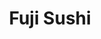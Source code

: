 ---
layout: place
title: "Fuji Sushi"
permalink: /pennsylvania/bloomsburg/fuji-sushi.html
stateAbbr: PA
stateName: Pennsylvania
cityName: Bloomsburg
seo:
  name: "Fuji Sushi"
  type: Restaurant
  links: https://www.fujibloomsburg.com/8xsfl32e/restaurant/order-online
description: "Fuji Sushi serves delicious sushi in Bloomsburg, Pennsylvania. Try fresh Japanese dishes for a great dining experience. "
place_id: ChIJvbl9joWHxYkRVizj9Qp9AUE
photos:
  - name: >-
      places/ChIJvbl9joWHxYkRVizj9Qp9AUE/photos/AeeoHcJHKePeHILK4a3JG2UPFQMqcGCxiGT1613uXtMEbGAzOKDP6Ene2HzIx-DuZ_vNHDS8qJ88Q0gzWsGwPtPH-p31PreINVgSjoFJf7-I7uDj_djnVX5y5W12TNEeFpK5lNiy2NTkVI_A8_-RDS3Evra0FySJb-mGtZ-5XPVzstQcwoWBWx7jr19jUR7qNFH1_8Ua-lDoY8udUJVAuvLiJQ-7b4ICGyFyEx-flTJGUoT1Nogsxlyn3ov88gzFN7ru8eQ4KWReFtEGYd8f1TOjlINeCxvYhDnIC9HXIULK17IM7w
    widthPx: 1276
    heightPx: 1702
    authorAttributions:
      - displayName: Fuji Sushi
        uri: https://maps.google.com/maps/contrib/111402128677150224615
        photoUri: >-
          https://lh3.googleusercontent.com/a/ACg8ocJPXGPETWtMgWb-Y3kZdQZG9XguANiUBuGQzEDLtaBjx2xMAw=s100-p-k-no-mo
    flagContentUri: >-
      https://www.google.com/local/imagery/report/?cb_client=maps_api_places.places_api&image_key=!1e10!2sAF1QipPggRgZ-AMU80iHNRPJIdPiBKWQa_uH1AEf4sJ3&hl=en-US
    googleMapsUri: >-
      https://www.google.com/maps/place//data=!3m4!1e2!3m2!1sAF1QipPggRgZ-AMU80iHNRPJIdPiBKWQa_uH1AEf4sJ3!2e10!4m2!3m1!1s0x89c587858e7db9bd:0x41017d0af5e32c56
  - name: >-
      places/ChIJvbl9joWHxYkRVizj9Qp9AUE/photos/AeeoHcL5F9Z4lLAR4v9v6qtE8ZCdljP6dSV3GSoDoLZLUYG292m60viyTxH8zDrOR7mFA8sHFMAkq_CWg_2oLU-cJueEP86xDw8DS1tvxPEgphZMNr8FgL31VgrWnP6wscO6KsP3ZbKSjgNAlsyDCdmYdc8_jqLJf_FK8lOqoHnjmmzuC4QSOxcq3WtCKOsi0AW_rsb34lgM7ufui4T3LGy5I5sM_ELQQxmrOtShyUXjA4u1l6q6bWlLCePqTHvK98nu1rCW3LgIsq_u2zJHl5JOhu0C2OIOLOC1stdu8mu3OZLzrg
    widthPx: 600
    heightPx: 400
    authorAttributions:
      - displayName: Fuji Sushi
        uri: https://maps.google.com/maps/contrib/111402128677150224615
        photoUri: >-
          https://lh3.googleusercontent.com/a/ACg8ocJPXGPETWtMgWb-Y3kZdQZG9XguANiUBuGQzEDLtaBjx2xMAw=s100-p-k-no-mo
    flagContentUri: >-
      https://www.google.com/local/imagery/report/?cb_client=maps_api_places.places_api&image_key=!1e10!2sAF1QipNK8TLaqooyyuWwJ8hl1gzzslplVZSJM-fp_rAr&hl=en-US
    googleMapsUri: >-
      https://www.google.com/maps/place//data=!3m4!1e2!3m2!1sAF1QipNK8TLaqooyyuWwJ8hl1gzzslplVZSJM-fp_rAr!2e10!4m2!3m1!1s0x89c587858e7db9bd:0x41017d0af5e32c56
  - name: >-
      places/ChIJvbl9joWHxYkRVizj9Qp9AUE/photos/AeeoHcLd9kPiJFDpWMSewJTVt3lGAhqaHl1sJGMLqDpelwc2vkmHWQyL5unculazmp6l5d96cdtpTAw-klpDaCcyclsKPBg2SXEyw4Gqne5T-zpuQR4hc4OTOSiOcBKYxHo05tR1GFFk0xWzcygaEU3bMhiVz5qxtMeWfE1uVWRl_b9xZWoH4BGMEhN53Pn0MYsl3Cd0-y0K79_qgB5F_Dh5gnLn5sPXEo5Ndtjrl9CnF-hCf3sRiBUDfnOC1jsR6pggWE4gb2mptO1_SrsQJVqroeZ-Dcm5VHQcuZhx8RQtJ6fPBQ
    widthPx: 1276
    heightPx: 1702
    authorAttributions:
      - displayName: Fuji Sushi
        uri: https://maps.google.com/maps/contrib/111402128677150224615
        photoUri: >-
          https://lh3.googleusercontent.com/a/ACg8ocJPXGPETWtMgWb-Y3kZdQZG9XguANiUBuGQzEDLtaBjx2xMAw=s100-p-k-no-mo
    flagContentUri: >-
      https://www.google.com/local/imagery/report/?cb_client=maps_api_places.places_api&image_key=!1e10!2sAF1QipMEHPNgZIOjBTg1Goi2gyeM873-2uFEESHShvTo&hl=en-US
    googleMapsUri: >-
      https://www.google.com/maps/place//data=!3m4!1e2!3m2!1sAF1QipMEHPNgZIOjBTg1Goi2gyeM873-2uFEESHShvTo!2e10!4m2!3m1!1s0x89c587858e7db9bd:0x41017d0af5e32c56
  - name: >-
      places/ChIJvbl9joWHxYkRVizj9Qp9AUE/photos/AeeoHcJmjJrzToTDVwJ1mOOcTY6WvxsqeeVJjqkzulQfbxo_bzLkHCc1C-kQ1yLEMGlIxgXGhPB3Wgsjb7jPVJ9vfbfYRBKnWTo4QgFB_v6VHq-AeORlmTRJHAot069AVsV3qsELm0r16Oho5D7RWViteHtsTA-44X8vF28UqPvTukRdaTEyJDh5kNXNszDeHFOyui1bRQLQ72jVsFGK3SnUReVavnoI9kjlrsZMLaZZK2SXAE0Wqoe0O7tAI5o53WzBsghYLA97uORxQhOSB16zhoX_TPH76A9NqiosxI7YYh4bgiEDZdkFqrATIByADJlYCO5T2BBX4zG_P7Tg19kWF29qp-vuT_VAHYx0X49dZAicY0R4U4QqW5r7gctBmhD7LFPr6-t5hnlZPzobf4Non9NWhp93-ROhKLUtNhbwcuL5fs0
    widthPx: 1744
    heightPx: 932
    authorAttributions:
      - displayName: Mr. Covert
        uri: https://maps.google.com/maps/contrib/108177670571924956526
        photoUri: >-
          https://lh3.googleusercontent.com/a-/ALV-UjWvvre4qXESRMKP-uyuGYZxaUshJJvlsYSlMp3vWKXXDPhBFOFc=s100-p-k-no-mo
    flagContentUri: >-
      https://www.google.com/local/imagery/report/?cb_client=maps_api_places.places_api&image_key=!1e10!2sCIHM0ogKEICAgIDvy_zAlwE&hl=en-US
    googleMapsUri: >-
      https://www.google.com/maps/place//data=!3m4!1e2!3m2!1sCIHM0ogKEICAgIDvy_zAlwE!2e10!4m2!3m1!1s0x89c587858e7db9bd:0x41017d0af5e32c56
  - name: >-
      places/ChIJvbl9joWHxYkRVizj9Qp9AUE/photos/AeeoHcKo8M9oWneCzSycTVLXeo-_QFBf6PvyWRixrJj9tCZaZ5nQKSMZhMHvpAMx60xknGcBwpGNgX-Px9tUI_UP83keMFJz-fVNftRbu2UbkWbnSs87SuBhhp7fiamnYBmuAeCKbcnlqRWUYS__TY1MV0z7wRZfDUdvBZRbLvaDpwFtsxWnRPxOG_MkkA-1MSyaEbK5EIlF6_KO0qOq2U8q8ueY9_wpGyq0vRr8qSunHjUIXk-4jqabzIPh1wtJ-GuXqHGDHxlQptiwZxy55j70dknDdnX5w5F__TKXH5jjPHx1IA
    widthPx: 1194
    heightPx: 672
    authorAttributions:
      - displayName: Fuji Sushi
        uri: https://maps.google.com/maps/contrib/111402128677150224615
        photoUri: >-
          https://lh3.googleusercontent.com/a/ACg8ocJPXGPETWtMgWb-Y3kZdQZG9XguANiUBuGQzEDLtaBjx2xMAw=s100-p-k-no-mo
    flagContentUri: >-
      https://www.google.com/local/imagery/report/?cb_client=maps_api_places.places_api&image_key=!1e10!2sAF1QipNTPPGcyMPemvcbBoH397I9aV8DIPmOdHpjrV16&hl=en-US
    googleMapsUri: >-
      https://www.google.com/maps/place//data=!3m4!1e2!3m2!1sAF1QipNTPPGcyMPemvcbBoH397I9aV8DIPmOdHpjrV16!2e10!4m2!3m1!1s0x89c587858e7db9bd:0x41017d0af5e32c56
  - name: >-
      places/ChIJvbl9joWHxYkRVizj9Qp9AUE/photos/AeeoHcKfx1D7hSL7pZ9mhMZvUrjbnB_g_AcB_sQNyXhipVSMhdADZ7Wy-trwukmUWxF2KPMBlaSh4C_6LIt4GOhctK4uonh03IFAfZTB3Pz5Q2G4w57nN07_Dxtpy2CwpFyiYqDWZy28hLkj1z-EVwfWn6gNRRHA1nq5Bm9Dj4ldgAw5ei4VrmhNWjoAMee6GRraXkM7OGmscmwn8KPWDUXqUWPxmBHyLS2Qkyt1b37EKH7xx_cj9FTf3BlRG04XZwpVr7oDT0RwqUJFPCs7_OOvRCsKMNZxpDOvC69Wb1t1vQKxXVDP2isUXFGH8qnx9pET6_9Nw9alMbhU-xmKJaJ1Vksyo26PyDMQ2etRplZPq1-TdJveK01uBLQDyz2EqbnFztutlQDLpezE53gL2Wtc8tzI_TqOGMFoLHTiMoC5o3m3Iv_23i_D34AqUDf-hysk
    widthPx: 2252
    heightPx: 4000
    authorAttributions:
      - displayName: Mr. Covert
        uri: https://maps.google.com/maps/contrib/108177670571924956526
        photoUri: >-
          https://lh3.googleusercontent.com/a-/ALV-UjWvvre4qXESRMKP-uyuGYZxaUshJJvlsYSlMp3vWKXXDPhBFOFc=s100-p-k-no-mo
    flagContentUri: >-
      https://www.google.com/local/imagery/report/?cb_client=maps_api_places.places_api&image_key=!1e10!2sCIABIhADyddmNx16bWeotIsADsat&hl=en-US
    googleMapsUri: >-
      https://www.google.com/maps/place//data=!3m4!1e2!3m2!1sCIABIhADyddmNx16bWeotIsADsat!2e10!4m2!3m1!1s0x89c587858e7db9bd:0x41017d0af5e32c56
  - name: >-
      places/ChIJvbl9joWHxYkRVizj9Qp9AUE/photos/AeeoHcLe1Dvb9KeKmhwm7PSBFZdHHjzQF8UZZeXh6E77NzyrK7w7TPSTZU2jm4oWNigPSns7F5BOaZ8MDDPhaKCI0SbNcipUy1jJ4N2Li3hegOiRiBtdSA4S-VoBU37Fdv_i7OV5yXCX6R-mY-hu4GzQaqjfYHgzgjqRGosscW_2bEkFyyetR4sEdjUUhA6BZXd1Ab2dRwUMdlIkl-Yg1bZzp0Va_vAiHWJ99GPszAPIzhAvibo5LJRffUC5ygyJTK4neNL6vbFKvePCDq9XoBMdlRidERELM6EP9hbtWZXosqDtJrDNwLHgNN4tC-4Bf1COXMJiwH611sgbiQAlWmoQN5P-YPQbGNm1LoW_5uy_17DT9DhkFU5x7bjI5it6DbSndgfHBIzi3-SO_t2ImPxD62JD3f4_d61Et8WjouYSxyO6zg7Q
    widthPx: 3000
    heightPx: 4000
    authorAttributions:
      - displayName: Hannah Gorman
        uri: https://maps.google.com/maps/contrib/115942127252545990060
        photoUri: >-
          https://lh3.googleusercontent.com/a/ACg8ocLU_GO8NKhrexE9Nd8O8UTH0OoQNV4iSRmjPpvrpxeNAEvH2A=s100-p-k-no-mo
    flagContentUri: >-
      https://www.google.com/local/imagery/report/?cb_client=maps_api_places.places_api&image_key=!1e10!2sCIHM0ogKEICAgICTr4LC9AE&hl=en-US
    googleMapsUri: >-
      https://www.google.com/maps/place//data=!3m4!1e2!3m2!1sCIHM0ogKEICAgICTr4LC9AE!2e10!4m2!3m1!1s0x89c587858e7db9bd:0x41017d0af5e32c56
  - name: >-
      places/ChIJvbl9joWHxYkRVizj9Qp9AUE/photos/AeeoHcJ1Hdxr1PmYOXUbrp3EMpot6aTF3ob90cWMIw9lC8dH9A55-eMvLOshOOvvTbspSto3wlBLyHhjND6IhFp2gdMmqLWVm0nz90BTQTPpA0Nnh2E9IGcc3KYn9NS4pAyncDDuowlFNzOMcu692h-mzZDK8mzQpb9MN9jI-JXzdZiJLJVSuueHLf6tCi6lOlBuOgTc4w9GJrHV94YZoFYf77UGOJ8Q65LblyTFSV03G6DcQWipQwcdE-MIS5ujlMMLSQXxzpSP-IXkfgsk45YPr1gxM486P6gTbERZZVgfqzxZYET_xI8t3GqRFhW2tyR-WSN4JTGAjQ4wgFoLiJ333cLP-Z_Shi7ueE05tRfLWFG2_3R4mSyR4IsTYwlLjJcwUzh8Iz6Lul7MuCZ0af6oMXflDOCZdR0l37p1tCkN3Ev-FCLhfn8bNeM2ya917pB-
    widthPx: 4000
    heightPx: 2252
    authorAttributions:
      - displayName: Mr. Covert
        uri: https://maps.google.com/maps/contrib/108177670571924956526
        photoUri: >-
          https://lh3.googleusercontent.com/a-/ALV-UjWvvre4qXESRMKP-uyuGYZxaUshJJvlsYSlMp3vWKXXDPhBFOFc=s100-p-k-no-mo
    flagContentUri: >-
      https://www.google.com/local/imagery/report/?cb_client=maps_api_places.places_api&image_key=!1e10!2sCIABIhAA3jU3nwn6yGeotIYADeTA&hl=en-US
    googleMapsUri: >-
      https://www.google.com/maps/place//data=!3m4!1e2!3m2!1sCIABIhAA3jU3nwn6yGeotIYADeTA!2e10!4m2!3m1!1s0x89c587858e7db9bd:0x41017d0af5e32c56
  - name: >-
      places/ChIJvbl9joWHxYkRVizj9Qp9AUE/photos/AeeoHcI8WGP5YELm0GYyvwR_BJ1uIZB7nZK68GBI4wxHqm3Lwd5wk1Jvej2e6uLclWZxjWcdFKNJMcHMIU61Kal37e4ZDLhzlLfFBEM9NK4bxpGsH4jljx4Rug1qAynIcPpgNCMOqZyK86zR5KL7KFE672fJbwqJ-K_8VBWESIeie5KexiQRHVLzMkLcPA-QVWrpnrtaVLF9c56ij_C4tACs1Bz2YvXb2U5gzQR8XzF-StCC0d9tn90nVIPDzn7xnfOcAICOshC5hYCJwXw0FqXruZQzIkUss9J_siKw_YiR4ufvgOkZ4u7Nfq9Bewbt6be1StDuh-DBFBlxf-DH9qKMSTVkzggv1Imo_W9m1cxHJhmBoUVD8XrnFnVDZoBym3c1dKK4GXd9SqE2LU2yjnQ1FPYN2MG3wl5XPI9aQxPVkq7ODUFM
    widthPx: 4000
    heightPx: 2252
    authorAttributions:
      - displayName: Mr. Covert
        uri: https://maps.google.com/maps/contrib/108177670571924956526
        photoUri: >-
          https://lh3.googleusercontent.com/a-/ALV-UjWvvre4qXESRMKP-uyuGYZxaUshJJvlsYSlMp3vWKXXDPhBFOFc=s100-p-k-no-mo
    flagContentUri: >-
      https://www.google.com/local/imagery/report/?cb_client=maps_api_places.places_api&image_key=!1e10!2sCIHM0ogKEICAgIDvy5LSuQE&hl=en-US
    googleMapsUri: >-
      https://www.google.com/maps/place//data=!3m4!1e2!3m2!1sCIHM0ogKEICAgIDvy5LSuQE!2e10!4m2!3m1!1s0x89c587858e7db9bd:0x41017d0af5e32c56
  - name: >-
      places/ChIJvbl9joWHxYkRVizj9Qp9AUE/photos/AeeoHcLTtuTIM9xv600axTCmZRMRg1YedUuPH4s_a6epLv5mfUK25hPXrJ5oxSTtVHD7YWGR94_aYYutvNMJtSjo6aeG8opxcOcrPHhSyfW2Lb4YFZB6fmYxyG01n2XOUnSjEcoG7HxuxWo4H6PbQ73c1Q2e9ZB4SelekhxUiOZ9965bSWRWYCrM2oZSlsgM5QLtcK-31_ndngJlfyisCy2Qb0c_8f1OhF9Y6v-4gjLa-FadTXq11aoN-Z8OCqeExKuTnEYY4HwujSmj-pJFSS6aCqHMZTMTQUy9x-D6Dkc7wPecrXMqqJHvDqy5nKXGh7jmiNmNg7Lmoz773JdIKwG9t53BOLP4DbdwWRW6x3Q2svBiD-rpK2ATo3jlO3WgxFMtH-70f4FMI7-L8mgONK4hHcOLPrGMOIaEpjMCqlFJ7cs
    widthPx: 2252
    heightPx: 4000
    authorAttributions:
      - displayName: PERFECTLY IMPERFECT
        uri: https://maps.google.com/maps/contrib/103637801033450186952
        photoUri: >-
          https://lh3.googleusercontent.com/a/ACg8ocIS4IPpkmWi-zeiowxL4nbRKS1HwPg8qsNp2eOtL_04FNitNyzd=s100-p-k-no-mo
    flagContentUri: >-
      https://www.google.com/local/imagery/report/?cb_client=maps_api_places.places_api&image_key=!1e10!2sCIHM0ogKEICAgICn0a2FBg&hl=en-US
    googleMapsUri: >-
      https://www.google.com/maps/place//data=!3m4!1e2!3m2!1sCIHM0ogKEICAgICn0a2FBg!2e10!4m2!3m1!1s0x89c587858e7db9bd:0x41017d0af5e32c56
address: 147 E Main St, Bloomsburg, PA 17815, USA
street: 147 E Main St
city: Bloomsburg
state: PA
zip: '17815'
country: USA
neighborhood: null
latitude: '41.004319'
longitude: '-76.454253'
accessibility_options:
  wheelchairAccessibleParking: true
business_status: OPERATIONAL
name: Fuji Sushi
google_maps_links:
  directionsUri: >-
    https://www.google.com/maps/dir//''/data=!4m7!4m6!1m1!4e2!1m2!1m1!1s0x89c587858e7db9bd:0x41017d0af5e32c56!3e0
  placeUri: https://maps.google.com/?cid=4684162573470477398
  writeAReviewUri: >-
    https://www.google.com/maps/place//data=!4m3!3m2!1s0x89c587858e7db9bd:0x41017d0af5e32c56!12e1
  reviewsUri: >-
    https://www.google.com/maps/place//data=!4m4!3m3!1s0x89c587858e7db9bd:0x41017d0af5e32c56!9m1!1b1
  photosUri: >-
    https://www.google.com/maps/place//data=!4m3!3m2!1s0x89c587858e7db9bd:0x41017d0af5e32c56!10e5
primary_type: Sushi Restaurant
opening_hours:
  regular: null
  current: null
secondary_opening_hours:
  regular:
    weekdayDescriptions: null
    type: null
  current:
    weekdayDescriptions: null
    type: null
phone: (570) 784-5674
price_level: null
price_range: $20 &ndash; $30
rating: '4.7'
rating_count: 17
website: https://www.fujibloomsburg.com/8xsfl32e/restaurant/order-online
reviews: null
parking_options: null
payment_options: null
allow_dogs: null
curbside_pickup: null
delivery: null
dine_in: null
good_for_children: null
good_for_groups: null
good_for_sports: null
live_music: null
menu_for_children: null
outdoor_seating: null
reservable: null
restroom: null
serves_beer: null
serves_breakfast: null
serves_brunch: null
serves_cocktails: null
serves_coffee: null
serves_dinner: null
serves_dessert: null
serves_lunch: null
serves_vegetarian_food: null
serves_wine: null
takeout: null
summary: null

---